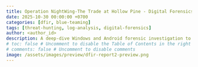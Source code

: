 ```yaml
---
title: Operation NightWing-The Trade at Hollow Pine - Digital Forensics Challenge @EchothisLabs  
date: 2025-10-30 00:00:00 +0700  
categories: [dfir, blue-teaming]  
tags: [threat-hunting, log-analysis, digital-forensics]  
author: <author_id>  
description: A deep-dive Windows and Android forensic investigation to uncover the Owl Trafficking Syndicate (OTS) - an Internal criminal organization.
# toc: false # Uncomment to disable the Table of Contents in the right panel
# comments: false # Uncomment to disable comments
image: /assets/images/preview/dfir-report2-preview.png
---
```

